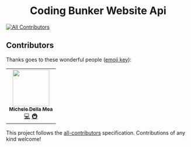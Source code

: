 <div align="center">
        <h1>Coding Bunker Website Api</h1>
</div>

[![All Contributors](https://img.shields.io/badge/all_contributors-1-orange.svg?style=flat-square)](#contributors)

## Contributors

Thanks goes to these wonderful people ([emoji key](https://github.com/all-contributors/all-contributors#emoji-key)):

<!-- ALL-CONTRIBUTORS-LIST:START - Do not remove or modify this section -->
<!-- prettier-ignore-start -->
<!-- markdownlint-disable -->
<table>
  <tr>
    <td align="center"><a href="https://github.com/ArcaneDiver"><img src="https://avatars0.githubusercontent.com/u/47637591?v=4" width="100px;" alt=""/><br /><sub><b>Michele Della Mea</b></sub></a><br /><a href="https://github.com/Coding-Bunker/website-backend/commits?author=ArcaneDiver" title="Code">💻</a> <a href="#infra-ArcaneDiver" title="Infrastructure (Hosting, Build-Tools, etc)">🚇</a></td>
  </tr>
</table>

<!-- markdownlint-enable -->
<!-- prettier-ignore-end -->
<!-- ALL-CONTRIBUTORS-LIST:END -->

This project follows the [all-contributors](https://github.com/all-contributors/all-contributors) specification. Contributions of any kind welcome!
